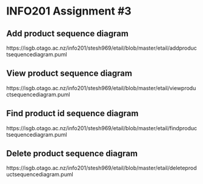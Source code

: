 # INFO201 Assignment #3

<h2>Add product sequence diagram</h2>
https://isgb.otago.ac.nz/info201/stesh969/etail/blob/master/etail/addproductsequencediagram.puml

</br>
<h2>View product sequence diagram</h2>
https://isgb.otago.ac.nz/info201/stesh969/etail/blob/master/etail/viewproductsequencediagram.puml

</br>
<h2>Find product id sequence diagram</h2>
https://isgb.otago.ac.nz/info201/stesh969/etail/blob/master/etail/findproductsequencediagram.puml

</br>
<h2>Delete product sequence diagram</h2>
https://isgb.otago.ac.nz/info201/stesh969/etail/blob/master/etail/deleteproductsequencediagram.puml

</br>



